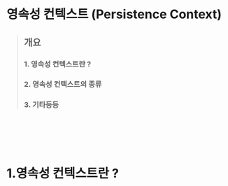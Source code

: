 # 영속성 컨텍스트 (Persistence Context)

> ## **개요**
>
> ### 1. 영속성 컨텍스트란 ?
>
> ### 2. 영속성 컨텍스트의 종류
>
> ### 3. 기타등등

<br />
<br />
<br />
<br />

# **1.영속성 컨텍스트란 ?**
